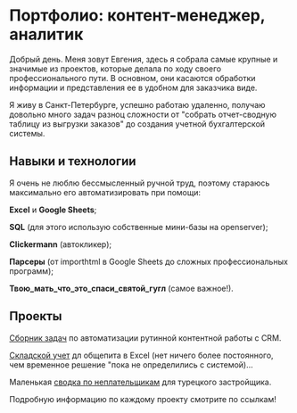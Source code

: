 # Портфолио: контент-менеджер, аналитик

Добрый день. Меня зовут Евгения, здесь я собрала самые крупные и значимые из проектов, которые делала по ходу своего профессионального пути. В основном, они касаются обработки информации и представления ее в удобном для заказчика виде.

Я живу в Санкт-Петербурге, успешно работаю удаленно, получаю довольно много задач разноц сложности от "собрать отчет-сводную таблицу из выгрузки заказов" до создания учетной бухгалтерской системы.

## Навыки и технологии

Я очень не люблю бессмысленный ручной труд, поэтому стараюсь максимально его автоматизировать при помощи:

**Excel** и **Google Sheets**;

**SQL** (для этого использую собственные мини-базы на openserver);

**Clickermann** (автокликер);

**Парсеры** (от importhtml в Google Sheets до сложных профессиональных программ);

**Твою_мать_что_это_спаси_святой_гугл** (самое важное!).

## Проекты

[Сборник задач](https://github.com/LimEternal/conte/tree/b80a37a51946ec0b8e497cef77a3ce10a62fb247/content_automatisation) по автоматизации рутинной контентной работы с CRM.

[Складской учет](https://github.com/LimEternal/conte/tree/b80a37a51946ec0b8e497cef77a3ce10a62fb247/inventory_control) дл общепита в Excel (нет ничего более постоянного, чем временное решение "пока не определились с системой)...

Маленькая [сводка по неплательщикам](https://github.com/LimEternal/conte/tree/b80a37a51946ec0b8e497cef77a3ce10a62fb247/realty_control) для турецкого застройщика.

Подробную информацию по каждому проекту смотрите по ссылкам!
